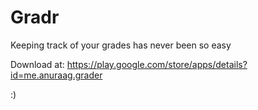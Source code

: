 Gradr
=====

Keeping track of your grades has never been so easy

Download at: https://play.google.com/store/apps/details?id=me.anuraag.grader

:)
